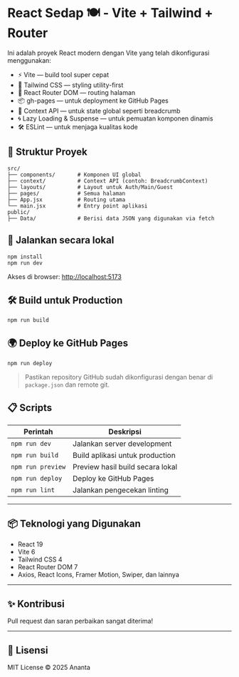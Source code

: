 # React Sedap 🍽️ - Vite + Tailwind + Router

Ini adalah proyek React modern dengan Vite yang telah dikonfigurasi menggunakan:

- ⚡️ Vite — build tool super cepat
- 💅 Tailwind CSS — styling utility-first
- 🔁 React Router DOM — routing halaman
- 📦 gh-pages — untuk deployment ke GitHub Pages
- 🧠 Context API — untuk state global seperti breadcrumb
- 🌀 Lazy Loading & Suspense — untuk pemuatan komponen dinamis
- 🛠️ ESLint — untuk menjaga kualitas kode

## 📂 Struktur Proyek

```
src/
├── components/       # Komponen UI global
├── context/          # Context API (contoh: BreadcrumbContext)
├── layouts/          # Layout untuk Auth/Main/Guest
├── pages/            # Semua halaman
├── App.jsx           # Routing utama
└── main.jsx          # Entry point aplikasi
public/
├── Data/             # Berisi data JSON yang digunakan via fetch
```

## 🚀 Jalankan secara lokal

```bash
npm install
npm run dev
```

Akses di browser: [http://localhost:5173](http://localhost:5173)

## 🛠️ Build untuk Production

```bash
npm run build
```

## 🌍 Deploy ke GitHub Pages

```bash
npm run deploy
```

> Pastikan repository GitHub sudah dikonfigurasi dengan benar di `package.json` dan remote git.

## 📋 Scripts

| Perintah        | Deskripsi                         |
|------------------|------------------------------------|
| `npm run dev`    | Jalankan server development        |
| `npm run build`  | Build aplikasi untuk production    |
| `npm run preview`| Preview hasil build secara lokal   |
| `npm run deploy` | Deploy ke GitHub Pages             |
| `npm run lint`   | Jalankan pengecekan linting        |

---

## 📦 Teknologi yang Digunakan

- React 19
- Vite 6
- Tailwind CSS 4
- React Router DOM 7
- Axios, React Icons, Framer Motion, Swiper, dan lainnya

---

## ✨ Kontribusi

Pull request dan saran perbaikan sangat diterima!

---

## 📄 Lisensi

MIT License © 2025 Ananta
